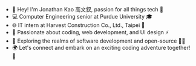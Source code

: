 - 👋 Hey! I'm Jonathan Kao 高文叙, passion for all things tech 👀
- 💻 Computer Engineering senior at Purdue University 🎓
- 🌐 IT intern at Harvest Construction Co., Ltd., Taipei 🏢
- 🔭 Passionate about coding, web development, and UI design ⚡️
- 🌱 Exploring the realms of software development and open-source 👨‍💻
- 🌍 Let's connect and embark on an exciting coding adventure together! 🚀
